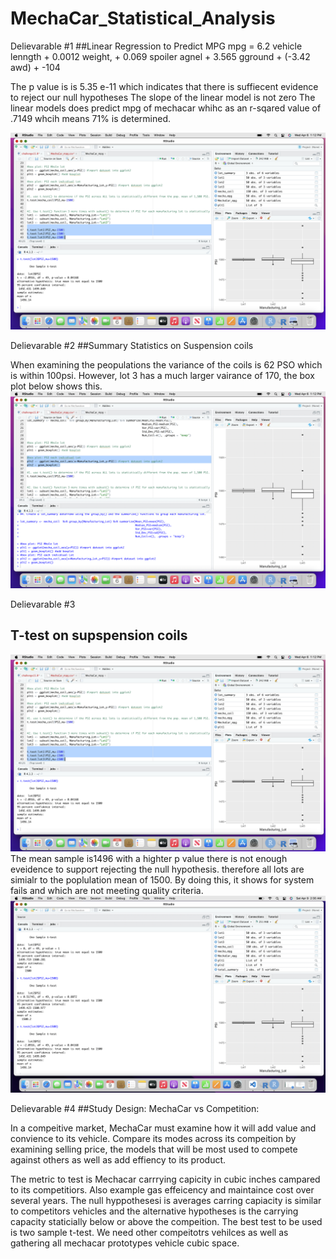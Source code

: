 # MechaCar_Statistical_Analysis
Delievarable #1 ##Linear Regression to Predict MPG
mpg = 6.2 vehicle lenngth + 0.0012 weight, + 0.069 spoiler agnel + 3.565 gground + (-3.42 awd) + -104

The p value is is 5.35 e-11 which indicates that there is suffiecent evidence to reject our null hypotheses The slope of the linear model is not zero
The linear models does predict mpg of mechacar whihc as an r-sqared value of .7149 whcih means 71% is determined.

![screenshot](Images/boxplot.png)

Delievarable #2 ##Summary Statistics on Suspension coils

When examining the peopulations the variance of the coils is 62 PSO which is within 100psi. However, lot 3 has a much larger vairance of 170, the box plot below shows this.
![screenshot](Images/box.png)

Delievarable #3
## T-test on supspension coils
![screenshot](Images/boxplot.png)
The mean sample is1496 with a highter p value there is not enough eveidence to support rejecting the null hypothesis. therefore all lots are simialr to the poplulation mean of 1500. By doing this, it shows for system fails and which are not meeting quality criteria.
![screenshot](Images/Ttest.png)

Delievarable #4
##Study Design: MechaCar vs Competition:

In a compeitive market, MechaCar must examine how it will add value and convience to its vehicle. Compare its modes across its compeition by examining selling price, the models that will be most used to compete against others as well as add effiency to its product.

The metric to test is Mechacar carrrying capicity in cubic inches campared to its competitiors. Also example gas effeicency and maintaince cost over several years.
The null hyppothesesi is averages carring capiacity is similar to competitors vehicles and the alternative hypotheses is the carrying capacity staticially below or above the compeition.
The best test to be used is two sample t-test.
We need other compeitotrs vehilces as well as gathering all mechacar prototypes vehicle cubic space.